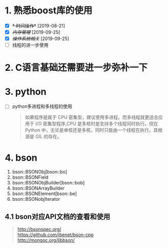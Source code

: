 # 1. 熟悉boost库的使用
* [X] ~~* 时间操作*~~ [2019-08-21]
* [X] ~~*内存管理*~~ [2019-09-25]
* [X] ~~*操作系统相关*~~ [2019-09-25]
* [ ] 线程的进一步使用
# 2. C语言基础还需要进一步弥补一下
# 3. python
* [ ] python多进程和多线程的使用
  >如果程序是属于 CPU 密集型，建议使用多进程。而多线程就更适合应用于 I/O 密集型程序,CPU 是多核时是支持多个线程同时执行。但在 Python 中，无论是单核还是多核，同时只能由一个线程在执行。其根源是 GIL 的存在。
  
# 4. bson
1. bson::BSONObj[bson::bo]
2. bson::BSONField
3. bson::BSONObjBuilder[bson::bob]
4. bson::BSONArrayBuilder
5. bson::BSONElement[bson::be]
6. bson::BSONobjIterator
   
## 4.1 bson对应API文档的查看和使用
> http://bsonspec.org/  
> https://github.com/jbenet/bson-cpp  
> http://mongoc.org/libbson/  